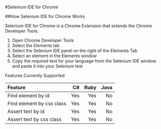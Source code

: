 #Selenium IDE for Chrome

##How Selenium IDE for Chrome Works

Selenium IDE for Chrome is a Chrome Extension that extends the Chrome Developer Tools.

1. Open Chrome Developer Tools 
2. Select the Elements tab
3. Select the Selenium IDE panel on the right of the Elements Tab
4. Select an element in the Elements window
5. Copy the required text for your language from the Selenium IDE window and paste it into your Selenium test

Features Currently Supported

| Feature         		    | C#  | Ruby | Java|
|:--------------------------| ---:| ----:| ----:
| Find element by id 	    | Yes |   Yes|   No|
| Find element by css class | Yes |   Yes|   No|
| Assert text by id         | Yes |   Yes|   No|
| Assert text by css class 	| Yes |   Yes|   No|

